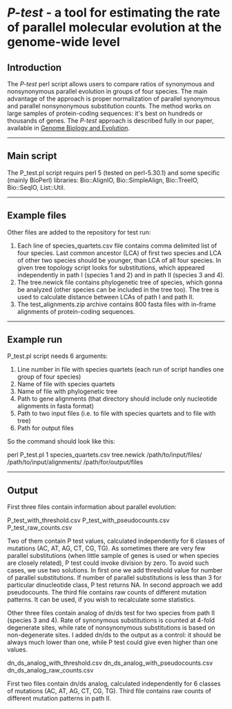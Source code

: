 <!--
---
output:
  html_document:
    keep_md: yes
---

-->

# *P-test* - a tool for estimating the rate of parallel molecular evolution at the genome-wide level


<!-- ########################################################################################################## -->
## Introduction
<!-- ########################################################################################################## -->

The *P-test* perl script allows users to compare ratios of synonymous and nonsynonymous parallel evolution in groups of four species. The main advantage of the approach is proper normalization of parallel synonymous and parallel nonsynonymous substitution counts. The method works on large samples of protein-coding sequences: it's best on hundreds or thousands of genes. The *P-test* approach is described fully in our paper, available in [Genome Biology and Evolution](https://academic.oup.com/gbe/article/doi/10.1093/gbe/evaa138/5870375?fbclid=IwAR03Zywh-So4xTERD5PAkqkE5YZE0KE3oJKysoz_P8kprNSHg5P20iiFsDQ).


***

<!-- ########################################################################################################## -->
## Main script
<!-- ########################################################################################################## -->

The P_test.pl script requirs perl 5 (tested on perl-5.30.1) and some specific (mainly BioPerl) libraries: Bio::AlignIO, Bio::SimpleAlign, Bio::TreeIO, Bio::SeqIO, List::Util.

***

<!-- ########################################################################################################## -->
## Example files
<!-- ########################################################################################################## -->

Other files are added to the repository for test run:
1) Each line of species_quartets.csv file contains comma delimited list of four species. Last common ancestor (LCA) of first two species and LCA of other two species should be younger, than LCA of all four species. In given tree topology script looks for substitutions, which appeared independently in path I (species 1 and 2) and in path II (species 3 and 4).
2) The tree.newick file contains phylogenetic tree of species, which gonna be analyzed (other species can be included in the tree too). The tree is used to calculate distance between LCAs of path I and path II.
3) The test_alignments.zip archive contains 800 fasta files with in-frame alignments of protein-coding sequences.
 

***

<!-- ########################################################################################################## -->
## Example run
<!-- ########################################################################################################## -->

P_test.pl script needs 6 arguments:

1) Line number in file with species quartets (each run of script handles one group of four species)
2) Name of file with species quartets
3) Name of file with phylogenetic tree
4) Path to gene alignments (that directory should include only nucleotide alignments in fasta format)
5) Path to two input files (i.e. to file with species quartets and to file with tree)
6) Path for output files

So the command should look like this:

perl P_test.pl 1 species_quartets.csv tree.newick /path/to/input/files/ /path/to/input/alignments/ /path/for/output/files


***

<!-- ########################################################################################################## -->
## Output
<!-- ########################################################################################################## -->

First three files contain information about parallel evolution:

P_test_with_threshold.csv
P_test_with_pseudocounts.csv
P_test_raw_counts.csv

Two of them contain P test values, calculated independently for 6 classes of mutations (AC, AT, AG, CT, CG, TG). As sometimes there are very few parallel substitutions (when little sample of genes is used or when species are closely related), P test could invoke division by zero. To avoid such cases, we use two solutions. In first one we add threshold value for number of parallel substitutions. If number of parallel substitutions is less than 3 for particular dinucleotide class, P test returns NA. In second approach we add pseudocounts.
The third file contains raw counts of different mutation patterns. It can be used, if you wish to recalculate some statistics.

Other three files contain analog of dn/ds test for two species from path II (species 3 and 4). Rate of synonymous substitutions is counted at 4-fold degenerate sites, while rate of nonsynonymous substitutions is based on non-degenerate sites. I added dn/ds to the output as a control: it should be always much lower than one, while P test could give even higher than one values.

dn_ds_analog_with_threshold.csv
dn_ds_analog_with_pseudocounts.csv
dn_ds_analog_raw_counts.csv

First two files contain dn/ds analog, calculated independently for 6 classes of mutations (AC, AT, AG, CT, CG, TG). Third file contains raw counts of different mutation patterns in path II.
